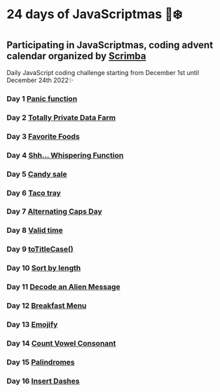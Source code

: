 # 24 days of JavaScriptmas 🎄❄️

## Participating in JavaScriptmas, coding advent calendar organized by [Scrimba](https://scrimba.com/learn/javascriptmas2021/)

Daily JavaScript coding challenge starting from December 1st until December 24th 2022✨

### Day 1 [Panic function](https://scrimba.com/scrim/co4aa48e5b77dac1d330c6ec9)

### Day 2 [Totally Private Data Farm](https://scrimba.com/scrim/co6884b82b670f1f9b44ab89b)

### Day 3 [Favorite Foods](https://scrimba.com/scrim/co61f469eaa7cbb57fef89db9)

### Day 4 [Shh... Whispering Function](https://scrimba.com/scrim/co8094545a6599962021baee1)

### Day 5 [Candy sale](https://scrimba.com/scrim/co1854011a7bdd23d5672c6c5)

### Day 6 [Taco tray](https://scrimba.com/scrim/co7f347bb866e742808d0ec0e)

### Day 7 [Alternating Caps Day](https://scrimba.com/scrim/coeb44443b2c6ea520a9d6b38)

### Day 8 [Valid time](https://scrimba.com/scrim/coc09430aa694b59e2d7ab6d3)

### Day 9 [toTitleCase()](https://scrimba.com/scrim/co59d44d7a1c59b52b1a060e5)

### Day 10 [Sort by length](https://scrimba.com/scrim/cobc14d6790a4fa1ae53da04f)

### Day 11 [Decode an Alien Message](https://scrimba.com/scrim/co7c94886a14f49fbfdfcc0a7)

### Day 12 [Breakfast Menu](https://scrimba.com/scrim/cocd54231a4d4fe2c648dd3a6)

### Day 13 [Emojify](https://scrimba.com/scrim/cod96436cb1607c549a9ad062)

### Day 14 [Count Vowel Consonant](https://scrimba.com/scrim/cof56479b8682f131946952e9)

### Day 15 [Palindromes](https://scrimba.com/scrim/co9934ebc93bd899ba36b5991)

### Day 16 [Insert Dashes](https://scrimba.com/scrim/co09142de8b99d06e8b301151)
